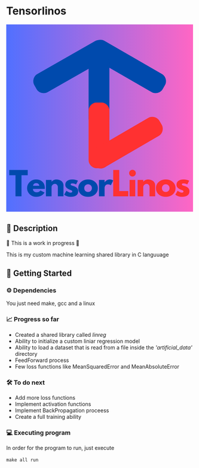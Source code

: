 # Tensorlinos
![Logo](/images/logo.png)

## :pencil: Description
:construction: This is a work in progress :construction:

This is my custom machine learning shared library in C languuage

## :rocket: Getting Started

### :gear: Dependencies

You just need make, gcc and a linux

### :chart_with_upwards_trend: Progress so far
- Created a shared library called _linreg_
- Ability to initialize a custom liniar regression model
- Ability to load a dataset that is read from a file inside the _'artificial_data'_ directory
- FeedForward process
- Few loss functions like MeanSquaredError and MeanAbsoluteError

### :hammer_and_wrench: To do next
- Add more loss functions
- Implement activation functions
- Implement BackPropagation proceess
- Create a full training ability

### :computer: Executing program

In order for the program to run, just execute

``` make all run ```
